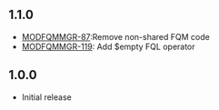 ## 1.1.0
- [MODFQMMGR-87](https://issues.folio.org/browse/MODFQMMGR-87):Remove non-shared FQM code
- [MODFQMMGR-119](https://issues.folio.org/browse/MODFQMMGR-119): Add $empty FQL operator

## 1.0.0
- Initial release
